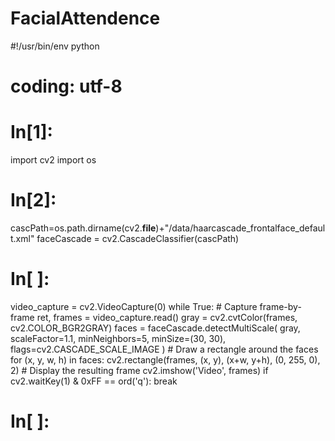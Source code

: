 # FacialAttendence
#!/usr/bin/env python
# coding: utf-8

# In[1]:


import cv2
import os


# In[2]:


cascPath=os.path.dirname(cv2.__file__)+"/data/haarcascade_frontalface_default.xml"
faceCascade = cv2.CascadeClassifier(cascPath)


# In[ ]:


video_capture = cv2.VideoCapture(0)
while True:
    # Capture frame-by-frame
    ret, frames = video_capture.read()
    gray = cv2.cvtColor(frames, cv2.COLOR_BGR2GRAY)
    faces = faceCascade.detectMultiScale(
        gray,
        scaleFactor=1.1,
        minNeighbors=5,
        minSize=(30, 30),
        flags=cv2.CASCADE_SCALE_IMAGE
    )
    # Draw a rectangle around the faces
    for (x, y, w, h) in faces:
        cv2.rectangle(frames, (x, y), (x+w, y+h), (0, 255, 0), 2)
    # Display the resulting frame
    cv2.imshow('Video', frames)
    if cv2.waitKey(1) & 0xFF == ord('q'):
        break


# In[ ]:




